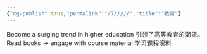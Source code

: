 ```yaml
---
{"dg-publish":true,"permalink":"/7/////","title":"教育"}
---
```



Become a surging trend in higher education 引领了高等教育的潮流。  
Read books -\> engage with course material 学习课程资料

